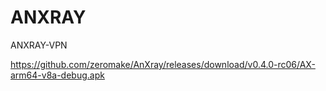 # ANXRAY
ANXRAY-VPN

https://github.com/zeromake/AnXray/releases/download/v0.4.0-rc06/AX-arm64-v8a-debug.apk
